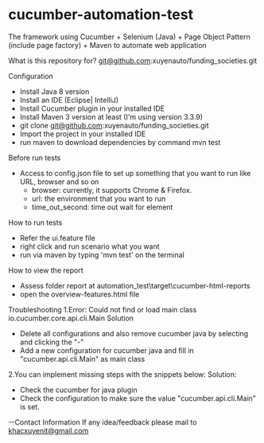 # cucumber-automation-test

The framework using Cucumber + Selenium (Java) + Page Object Pattern (include page factory)  + Maven
to automate web application

What is this repository for? git@github.com:xuyenauto/funding_societies.git


Configuration
 - Install Java 8 version
 - Install an IDE (Eclipse| IntelliJ)
 - Install Cucumber plugin in your installed IDE
 - Install Maven 3 version at least (I'm using version 3.3.9)
 - git clone git@github.com:xuyenauto/funding_societies.git
 - Import the project in your installed IDE
 - run maven to download dependencies by command mvn test

Before run tests
 - Access to config.json file to set up something that you want to run like URL, browser and so on
    + browser: currently, it supports Chrome & Firefox.
    + url: the environment that you want to run
    + time_out_second: time out wait for element

How to run tests
 - Refer the ui.feature file
 - right click and run scenario what you want
- run via maven by typing 'mvn test' on the terminal

How to view the report
- Assess folder report at automation_test\target\cucumber-html-reports
- open the overview-features.html file

Troubleshooting
1.Error: Could not find or load main class io.cucumber.core.api.cli.Main
Solution
- Delete all configurations and also remove cucumber java by selecting and clicking the "-" 
- Add a new configuration for cucumber java and fill in "cucumber.api.cli.Main" as main class

2.You can implement missing steps with the snippets below:
Solution:
- Check the cucumber for java plugin
- Check the configuration to make sure the value "cucumber.api.cli.Main" is set.


--Contact Information
If any idea/feedback please mail to khacxuyenit@gmail.com
